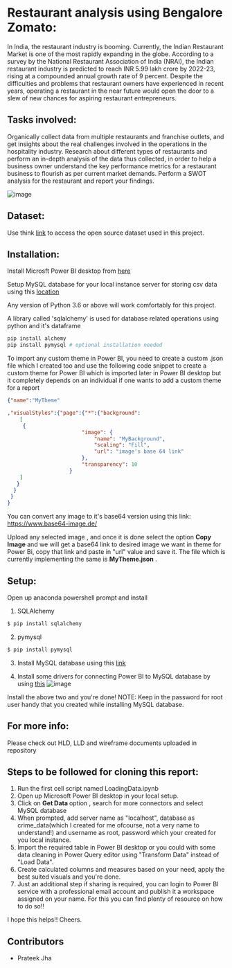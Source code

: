 
# Restaurant analysis using Bengalore Zomato:

In India, the restaurant industry is booming. Currently, the Indian Restaurant Market is one of the most rapidly expanding in the globe. According to a survey by the National Restaurant Association of India (NRAI), the Indian restaurant industry is predicted to reach INR 5.99 lakh crore by 2022-23, rising at a compounded annual growth rate of 9 percent. Despite the difficulties and problems that restaurant owners have experienced in recent years, operating a restaurant in the near future would open the door to a slew of new chances for aspiring restaurant entrepreneurs.

## Tasks involved:
Organically collect data from multiple restaurants and franchise outlets, and get insights about the real challenges involved in the operations in the hospitality industry. 
Research about different types of restaurants and perform an in-depth analysis of the data thus collected, in order to help a business owner understand the key performance metrics for a restaurant business to flourish as per current market demands.
Perform a SWOT analysis for the restaurant and report your findings.

![image](https://user-images.githubusercontent.com/49709510/169707035-09ff7c39-ff7c-4b85-8a2a-19bb46f7ec35.png)



## Dataset:
Use think [link](https://www.kaggle.com/datasets/himanshupoddar/zomato-bangalore-restaurants) to access the open source dataset used in this project.

## Installation:

Install Microsft Power BI desktop from [here](https://www.microsoft.com/en-us/download/details.aspx?id=58494)

Setup MySQL database for your local instance server for storing csv data using this [location](https://dev.mysql.com/downloads/installer/)

Any version of Python 3.6 or above will work comfortably for this project.

A library called 'sqlalchemy' is used for database related operations using python and it's dataframe
```python
pip install alchemy
pip install pymysql # optional installation needed
```

To import any custom theme in Power BI, you need to create a custom .json file which I created too and use the following code snippet to create a custom theme for Power BI which is imported later in Power BI desktop but it completely depends on an individual if one wants to add a custom theme for a report
```json
{"name":"MyTheme"

,"visualStyles":{"page":{"*":{"background":
    [
     {
                        "image": {
                            "name": "MyBackground",
                            "scaling": "Fill",
                            "url": "image's base 64 link"
                        },
                        "transparency": 10
                    }
    ]
   }
  }
 }
}
```
You can convert any image to it's base64 version using this link: https://www.base64-image.de/

Upload any selected image , and once it is done select the option <b> Copy Image</b> and we will get a base64 link to desired image we want in theme for Power Bi, copy that link and paste in "url" value and save it. The file which is currently implementing the same is <b>MyTheme.json</b> .


## Setup:
Open up anaconda powershell prompt and install

1. SQLAlchemy
```python
$ pip install sqlalchemy
```

2. pymysql
```python
$ pip install pymysql
```

3. Install MySQL database using this [link](https://dev.mysql.com/downloads/installer/)

4. Install some drivers for connecting Power BI to MySQL database by using [this](https://www.mysql.com/products/connector/)
![image](https://user-images.githubusercontent.com/49709510/168513242-26eef5f6-f293-4b5c-ad5c-48802822b556.png)

Install the above two and you're done!
NOTE: Keep in the password for root user handy that you created while installing MySQL database.

## For more info:
Please check out HLD, LLD and wireframe documents uploaded in repository

## Steps to be followed for cloning this report:

1. Run the first cell script named LoadingData.ipynb
2. Open up Microsoft Power BI desktop in your local setup.
3. Click on <b> Get Data </b> option , search for more connectors and select MySQL database
4. When prompted, add server name as "localhost", database as crime_data(which I created for me ofcourse, not a very name to understand!) and username as root, password which your created for you local instance.
5. Import the required table in Power BI desktop or you could with some data cleaning in Power Query editor using "Transform Data" instead of "Load Data".
6. Create calculated columns and measures based on your need, apply the best suited visuals and you're done.
7. Just an additional step if sharing is required, you can login to Power BI service with a professional email account and publish it a workspace assigned on your name. For this you can find plenty of resource on how to do so!!

I hope this helps!! Cheers.

## Contributors
- Prateek Jha









